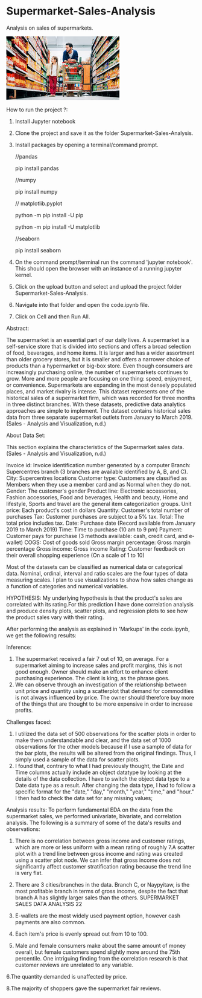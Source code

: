 # Supermarket-Sales-Analysis
 Analysis on sales of supermarkets.

 ![Alt text](images.jpeg)


How to run the project ?:

1. Install Jupyter notebook
2. Clone the project and save it as the folder Supermarket-Sales-Analysis.
2. Install packages by opening a terminal/command prompt.
    
    //pandas
    
    pip install pandas

    //numpy
    
    pip install numpy

    // matplotlib.pyplot
    
    python -m pip install -U pip 
    
    python -m pip install -U matplotlib

    //seaborn
    
    pip install seaborn

3. On the command prompt/terminal run the command 'jupyter notebook'. This should open the browser with an instance of a running jupyter kernel.
4. Click on the upload button and select and upload the project folder Supermarket-Sales-Analysis.
5. Navigate into that folder and open the code.ipynb file.
6. Click on Cell and then Run All.

Abstract:

The supermarket is an essential part of our daily lives. A supermarket is a self-service store that is divided into sections and offers a broad selection of food, beverages, and home items. It is larger and has a wider assortment than older grocery stores, but it is smaller and offers a narrower choice of products than a hypermarket or big-box store. Even though consumers are increasingly purchasing online, the number of supermarkets continues to grow. More and more people are focusing on one thing: speed, enjoyment, or convenience. Supermarkets are expanding in the most densely populated places, and market rivalry is intense. This dataset represents one of the historical sales of a supermarket firm, which was recorded for three months in three distinct branches. With these datasets, predictive data analytics approaches are simple to implement. The dataset contains historical sales data from three separate supermarket outlets from January to March 2019. (Sales - Analysis and Visualization, n.d.)


About Data Set:

This section explains the characteristics of the Supermarket sales data. (Sales - Analysis and Visualization, n.d.)

Invoice id: Invoice identification number generated by a computer
Branch: Supercentres branch (3 branches are available identified by A, B, and C).
City: Supercentres locations
Customer type: Customers are classified as Members when they use a member card and as Normal when they do not.
Gender: The customer's gender
Product line: Electronic accessories, Fashion accessories, Food and beverages, Health and
beauty, Home and lifestyle, Sports and travel are the general item categorization groups. Unit price: Each product's cost in dollars
Quantity: Customer's total number of purchases
Tax: Customer purchases are subject to a 5% tax.
Total: The total price includes tax.
Date: Purchase date (Record available from January 2019 to March 2019)
Time: Time to purchase (10 am to 9 pm)
Payment: Customer pays for purchase (3 methods available: cash, credit card, and e-wallet) COGS: Cost of goods sold
Gross margin percentage: Gross margin percentage
Gross income: Gross income
Rating: Customer feedback on their overall shopping experience (On a scale of 1 to 10)

Most of the datasets can be classified as numerical data or categorical data. Nominal, ordinal, interval and ratio scales are the four types of data measuring scales. I plan to use visualizations to show how sales change as a function of categories and numerical variables.

HYPOTHESIS:
My underlying hypothesis is that the product's sales are correlated with its rating.For this prediction I have done correlation analysis and produce density plots, scatter plots, and regression plots to see how the product sales vary with their rating.


After performing the analysis as explained in 'Markups' in the code.ipynb, we get the following results:

Inference:
1. The supermarket received a fair 7 out of 10, on average. For a supermarket aiming to increase sales and profit margins, this is not good enough. Owner should make an effort to enhance client purchasing experience. The client is king, as the phrase goes.
2. We can observe through an investigation of the relationship between unit price and quantity using a scatterplot that demand for commodities is not always influenced by price. The owner should therefore buy more of the things that are thought to be more expensive in order to increase profits.


Challenges faced:
1. I utilized the data set of 500 observations for the scatter plots in order to make them understandable and clear, and the data set of 1000 observations for the other models because if I use a sample of data for the bar plots, the results will be altered from the original findings. Thus, I simply used a sample of the data for scatter plots.
2. I found that, contrary to what I had previously thought, the Date and Time columns actually include an object datatype by looking at the details of the data collection. I have to switch the object data type to a Date data type as a result. After changing the data type, I had to follow a specific format for the "date," "day," "month," "year," "time," and "hour." I then had to check the data set for any missing values;



Analysis results:
To perform fundamental EDA on the data from the supermarket sales, we performed univariate, bivariate, and correlation analysis.
The following is a summary of some of the data's results and observations:

1. There is no correlation between gross income and customer ratings, which are more or less uniform with a mean rating of roughly 7.A scatter plot with a trend line between gross income and rating was created using a scatter plot node. We can infer that gross income does not significantly affect customer stratification rating because the trend line is very flat.

2. There are 3 cities/branches in the data. Branch C, or Naypyitaw, is the most profitable branch in terms of gross income, despite the fact that branch A has slightly larger sales than the others.
SUPERMARKET SALES DATA ANALYSIS 22

3. E-wallets are the most widely used payment option, however cash payments are also common.

4. Each item's price is evenly spread out from 10 to 100.

5. Male and female consumers make about the same amount of money overall, but female customers spend slightly more around the 75th percentile.
One intriguing finding from the correlation research is that customer reviews are unrelated to any variable.

6.The quantity demanded is unaffected by price.

8.The majority of shoppers gave the supermarket fair reviews.
